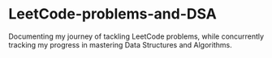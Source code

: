 # LeetCode-problems-and-DSA
Documenting my journey of tackling LeetCode problems, while concurrently tracking my progress in mastering Data Structures and Algorithms.
